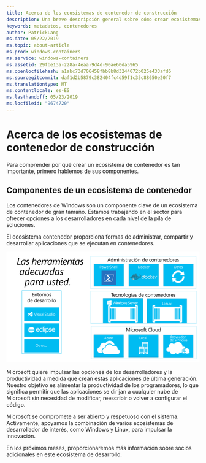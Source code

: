 ```yaml
---
title: Acerca de los ecosistemas de contenedor de construcción
description: Una breve descripción general sobre cómo crear ecosistemas de contenedor.
keywords: metadatos, contenedores
author: PatrickLang
ms.date: 05/22/2019
ms.topic: about-article
ms.prod: windows-containers
ms.service: windows-containers
ms.assetid: 29fbe13a-228a-4eaa-9d4d-90ae60da5965
ms.openlocfilehash: a1abc73d706458fbb8b8d3244072b025e433afd6
ms.sourcegitcommit: daf1d2b5879c382404fc4d59f1c35c88650e20f7
ms.translationtype: MT
ms.contentlocale: es-ES
ms.lasthandoff: 05/23/2019
ms.locfileid: "9674720"
---
```

# <a name="about-building-container-ecosystems"></a>Acerca de los ecosistemas de contenedor de construcción

Para comprender por qué crear un ecosistema de contenedor es tan importante, primero hablemos de sus componentes.

## <a name="components-of-a-container-ecosystem"></a>Componentes de un ecosistema de contenedor

Los contenedores de Windows son un componente clave de un ecosistema de contenedor de gran tamaño. Estamos trabajando en el sector para ofrecer opciones a los desarrolladores en cada nivel de la pila de soluciones.

El ecosistema contenedor proporciona formas de administrar, compartir y desarrollar aplicaciones que se ejecutan en contenedores.

![](media/containerEcosystem.png)

Microsoft quiere impulsar las opciones de los desarrolladores y la productividad a medida que crean estas aplicaciones de última generación. Nuestro objetivo es alimentar la productividad de los programadores, lo que significa permitir que las aplicaciones se dirijan a cualquier nube de Microsoft sin necesidad de modificar, reescribir o volver a configurar el código.

Microsoft se compromete a ser abierto y respetuoso con el sistema. Activamente, apoyamos la combinación de varios ecosistemas de desarrollador de interés, como Windows y Linux, para impulsar la innovación.

En los próximos meses, proporcionaremos más información sobre socios adicionales en este ecosistema de desarrollo.